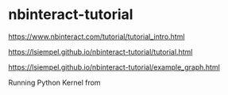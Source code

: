 # nbinteract-tutorial

https://www.nbinteract.com/tutorial/tutorial_intro.html

https://lsiempel.github.io/nbinteract-tutorial/tutorial.html

https://lsiempel.github.io/nbinteract-tutorial/example_graph.html

Running Python Kernel from 
